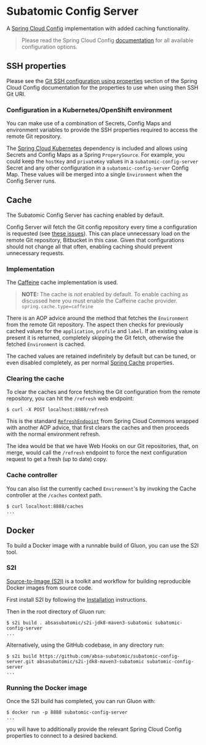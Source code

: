 # Subatomic Config Server

A [Spring Cloud Config](https://cloud.spring.io/spring-cloud-config/)
implementation with added caching functionality.

> Please read the Spring Cloud Config [documentation](http://cloud.spring.io/spring-cloud-static/spring-cloud-config/1.4.2.RELEASE/single/spring-cloud-config.html)
for all available configuration options.

## SSH properties

Please see the [Git SSH configuration using properties](http://cloud.spring.io/spring-cloud-static/spring-cloud-config/1.4.2.RELEASE/single/spring-cloud-config.html#_git_backend)
section of the Spring Cloud Config documentation for the properties to use when using then SSH Git URI.

### Configuration in a Kubernetes/OpenShift environment

You can make use of a combination of Secrets, Config Maps and environment variables
to provide the SSH properties required to access the remote Git repository.

The [Spring Cloud Kubernetes](https://github.com/spring-cloud-incubator/spring-cloud-kubernetes)
dependency is included and allows using Secrets and Config Maps as a Spring `ProperySource`.
For example, you could keep the `hostKey` and `privateKey` values in a `subatomic-config-server`
Secret and any other configuration in a `subatomic-config-server` Config Map.
These values will be merged into a single `Environment` when the Config Server runs.

## Cache

The Subatomic Config Server has caching enabled by default.

Config Server will fetch the Git config repository every time a configuration is requested (see [these issues](https://github.com/spring-cloud/spring-cloud-config/issues?utf8=%E2%9C%93&q=is%3Aissue%20is%3Aopen%20cache)).
This can place unnecessary load on the remote Git repository, Bitbucket in this case.
Given that configurations should not change all that often, enabling caching should prevent unnecessary requests.

### Implementation

The [Caffeine](https://docs.spring.io/spring-boot/docs/current/reference/html/boot-features-caching.html#boot-features-caching-provider-caffeine)
cache implementation is used.

> **NOTE:** The cache is _not_ enabled by default. To enable caching as discussed here you must enable the Caffeine cache provider.
`spring.cache.type=caffeine`

There is an AOP advice around the method that fetches the `Environment` from the remote Git repository.
The aspect then checks for previously cached values for the `application`, `profile` and `label`. If an existing
value is present it is returned, completely skipping the Git fetch, otherwise the fetched `Environment` is cached.

The cached values are retained indefinitely by default but can be tuned, or even disabled completely, as per normal [Spring Cache](https://docs.spring.io/spring-boot/docs/current/reference/html/boot-features-caching.html#boot-features-caching-provider-caffeine)
properties.

### Clearing the cache

To clear the caches and force fetching the Git configuration from the remote repository, you can hit the `/refresh`
web endpoint:

```console
$ curl -X POST localhost:8888/refresh
```

This is the standard [`RefreshEndpoint`](https://github.com/spring-cloud/spring-cloud-commons/blob/master/spring-cloud-context/src/main/java/org/springframework/cloud/endpoint/RefreshEndpoint.java)
from Spring Cloud Commons wrapped with another AOP advice, that first clears the caches and then proceeds with the normal
environment refresh.

The idea would be that we have Web Hooks on our Git repositories, that, on merge, would call the `/refresh` endpoint to
force the next configuration request to get a fresh (up to date) copy.

### Cache controller

You can also list the currently cached `Environment`'s by invoking the Cache controller
at the `/caches` context path.

```console
$ curl localhost:8888/caches
...
``` 

## Docker

To build a Docker image with a runnable build of Gluon, you can use the S2I tool.

### S2I

[Source-to-Image (S2I)](https://github.com/openshift/source-to-image)
is a toolkit and workflow for building reproducible Docker images from source code.

First install S2I by following the [Installation](https://github.com/openshift/source-to-image#installation)
instructions.

Then in the root directory of Gluon run:

```console
$ s2i build . absasubatomic/s2i-jdk8-maven3-subatomic subatomic-config-server
...
```

Alternatively, using the GitHub codebase, in any directory run:

```console
$ s2i build https://github.com/absa-subatomic/subatomic-config-server.git absasubatomic/s2i-jdk8-maven3-subatomic subatomic-config-server
...
```

### Running the Docker image

Once the S2I build has completed, you can run Gluon with:

```console
$ docker run -p 8888 subatomic-config-server
...
```

you will have to additionally provide the relevant Spring Cloud Config properties to connect to a desired backend.
